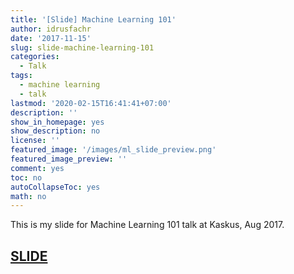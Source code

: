 ```yaml
---
title: '[Slide] Machine Learning 101'
author: idrusfachr
date: '2017-11-15'
slug: slide-machine-learning-101
categories:
  - Talk
tags:
  - machine learning
  - talk
lastmod: '2020-02-15T16:41:41+07:00'
description: ''
show_in_homepage: yes
show_description: no
license: ''
featured_image: '/images/ml_slide_preview.png'
featured_image_preview: ''
comment: yes
toc: no
autoCollapseToc: yes
math: no
---
```


This is my slide for Machine Learning 101 talk at Kaskus, Aug 2017. 
## [SLIDE](/pdf/machine_learning_101_kaskus_slide.pdf) 

<!--more-->
